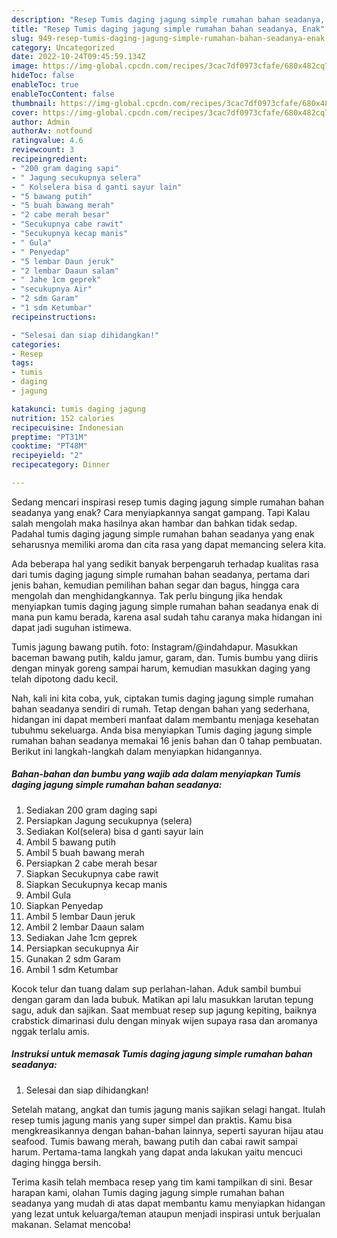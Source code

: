 ```yaml
---
description: "Resep Tumis daging jagung simple rumahan bahan seadanya, Enak"
title: "Resep Tumis daging jagung simple rumahan bahan seadanya, Enak"
slug: 949-resep-tumis-daging-jagung-simple-rumahan-bahan-seadanya-enak
category: Uncategorized
date: 2022-10-24T09:45:59.134Z
image: https://img-global.cpcdn.com/recipes/3cac7df0973cfafe/680x482cq70/tumis-daging-jagung-simple-rumahan-bahan-seadanya-foto-resep-utama.jpg
hideToc: false
enableToc: true
enableTocContent: false
thumbnail: https://img-global.cpcdn.com/recipes/3cac7df0973cfafe/680x482cq70/tumis-daging-jagung-simple-rumahan-bahan-seadanya-foto-resep-utama.jpg
cover: https://img-global.cpcdn.com/recipes/3cac7df0973cfafe/680x482cq70/tumis-daging-jagung-simple-rumahan-bahan-seadanya-foto-resep-utama.jpg
author: Admin
authorAv: notfound
ratingvalue: 4.6
reviewcount: 3
recipeingredient:
- "200 gram daging sapi"
- " Jagung secukupnya selera"
- " Kolselera bisa d ganti sayur lain"
- "5 bawang putih"
- "5 buah bawang merah"
- "2 cabe merah besar"
- "Secukupnya cabe rawit"
- "Secukupnya kecap manis"
- " Gula"
- " Penyedap"
- "5 lembar Daun jeruk"
- "2 lembar Daaun salam"
- " Jahe 1cm geprek"
- "secukupnya Air"
- "2 sdm Garam"
- "1 sdm Ketumbar"
recipeinstructions:

- "Selesai dan siap dihidangkan!"
categories:
- Resep
tags:
- tumis
- daging
- jagung

katakunci: tumis daging jagung 
nutrition: 152 calories
recipecuisine: Indonesian
preptime: "PT31M"
cooktime: "PT48M"
recipeyield: "2"
recipecategory: Dinner

---
```



Sedang mencari inspirasi resep tumis daging jagung simple rumahan bahan seadanya yang enak? Cara menyiapkannya sangat gampang. Tapi Kalau salah mengolah maka hasilnya akan hambar dan bahkan tidak sedap. Padahal tumis daging jagung simple rumahan bahan seadanya yang enak seharusnya memiliki aroma dan cita rasa yang dapat memancing selera kita.


Ada beberapa hal yang sedikit banyak berpengaruh terhadap kualitas rasa dari tumis daging jagung simple rumahan bahan seadanya, pertama dari jenis bahan, kemudian pemilihan bahan segar dan bagus, hingga cara mengolah dan menghidangkannya. Tak perlu bingung jika hendak menyiapkan tumis daging jagung simple rumahan bahan seadanya enak di mana pun kamu berada, karena asal sudah tahu caranya maka hidangan ini dapat jadi suguhan istimewa.

Tumis jagung bawang putih. foto: Instagram/@indahdapur. Masukkan baceman bawang putih, kaldu jamur, garam, dan. Tumis bumbu yang diiris dengan minyak goreng sampai harum, kemudian masukkan daging yang telah dipotong dadu kecil.


Nah, kali ini kita coba, yuk, ciptakan tumis daging jagung simple rumahan bahan seadanya sendiri di rumah. Tetap dengan bahan yang sederhana, hidangan ini dapat memberi manfaat dalam membantu menjaga kesehatan tubuhmu sekeluarga. Anda bisa menyiapkan Tumis daging jagung simple rumahan bahan seadanya memakai 16 jenis bahan dan 0 tahap pembuatan. Berikut ini langkah-langkah dalam menyiapkan hidangannya.

<!--inarticleads1-->

##### Bahan-bahan dan bumbu yang wajib ada dalam menyiapkan Tumis daging jagung simple rumahan bahan seadanya:

1. Sediakan 200 gram daging sapi
1. Persiapkan  Jagung secukupnya (selera)
1. Sediakan  Kol(selera) bisa d ganti sayur lain
1. Ambil 5 bawang putih
1. Ambil 5 buah bawang merah
1. Persiapkan 2 cabe merah besar
1. Siapkan Secukupnya cabe rawit
1. Siapkan Secukupnya kecap manis
1. Ambil  Gula
1. Siapkan  Penyedap
1. Ambil 5 lembar Daun jeruk
1. Ambil 2 lembar Daaun salam
1. Sediakan  Jahe 1cm geprek
1. Persiapkan secukupnya Air
1. Gunakan 2 sdm Garam
1. Ambil 1 sdm Ketumbar


Kocok telur dan tuang dalam sup perlahan-lahan. Aduk sambil bumbui dengan garam dan lada bubuk. Matikan api lalu masukkan larutan tepung sagu, aduk dan sajikan. Saat membuat resep sup jagung kepiting, baiknya crabstick dimarinasi dulu dengan minyak wijen supaya rasa dan aromanya nggak terlalu amis. 

<!--inarticleads2-->

##### Instruksi untuk memasak Tumis daging jagung simple rumahan bahan seadanya:


1. Selesai dan siap dihidangkan!

Setelah matang, angkat dan tumis jagung manis sajikan selagi hangat. Itulah resep tumis jagung manis yang super simpel dan praktis. Kamu bisa mengkreasikannya dengan bahan-bahan lainnya, seperti sayuran hijau atau seafood. Tumis bawang merah, bawang putih dan cabai rawit sampai harum. Pertama-tama langkah yang dapat anda lakukan yaitu mencuci daging hingga bersih. 

Terima kasih telah membaca resep yang tim kami tampilkan di sini. Besar harapan kami, olahan Tumis daging jagung simple rumahan bahan seadanya yang mudah di atas dapat membantu kamu menyiapkan hidangan yang lezat untuk keluarga/teman ataupun menjadi inspirasi untuk berjualan makanan. Selamat mencoba!
